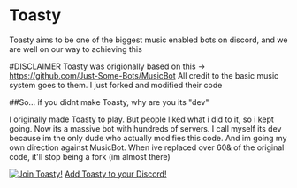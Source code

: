 # Toasty

Toasty aims to be one of the biggest music enabled bots on discord, and we are well on our way to achieving this

#DISCLAIMER
Toasty was origionally based on this -> https://github.com/Just-Some-Bots/MusicBot
All credit to the basic music system goes to them. I just forked and modified their code

##So... if you didnt make Toasty, why are you its "dev"

I originally made Toasty to play. But people liked what i did to it, so i kept going. Now its a massive bot with hundreds of servers. I call myself its dev because im the only dude who actually modifies this code. And im going my own direction against MusicBot. When ive replaced over 60& of the original code, it'll stop being a fork (im almost there)

[![Join Toasty!][discord]](https://discord.gg/6K5JkF5) [Add Toasty to your Discord!](https://bit.ly/2e0ma2h)

[discord]: https://discordapp.com/api/guilds/206794668736774155/widget.png
